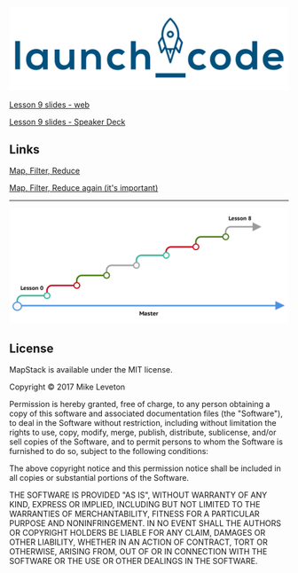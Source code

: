 <img src="https://raw.githubusercontent.com/Leveton/MapStack/master/images/launchCode.png" alt="TSNavigationStripView examples" />

[Lesson 9 slides - web](https://docs.google.com/presentation/d/1UvhhJ38oWsO3AYK0eZjTVUiROUjUHWClCLeMNSdVZjs/pub?start=false&loop=false&delayms=3000)

[Lesson 9 slides - Speaker Deck](https://speakerdeck.com/leveton/mapswift-lesson-9)


## Links 

[Map, Filter, Reduce](https://medium.com/@mimicatcodes/simple-higher-order-functions-in-swift-3-0-map-filter-reduce-and-flatmap-984fa00b2532)

[Map, Filter, Reduce again (it's important)](https://digitalleaves.com/blog/2017/02/sequence-hacking-in-swift-i-map-flatmap-sort-filter-reduce/)

<hr />

<img src="https://raw.githubusercontent.com/Leveton/MapStack/lesson0/images/BranchFlow.png" alt="TSNavigationStripView examples" />


## License

MapStack is available under the MIT license.

Copyright © 2017 Mike Leveton

Permission is hereby granted, free of charge, to any person obtaining a copy of this software and associated documentation files (the "Software"), to deal in the Software without restriction, including without limitation the rights to use, copy, modify, merge, publish, distribute, sublicense, and/or sell copies of the Software, and to permit persons to whom the Software is furnished to do so, subject to the following conditions:

The above copyright notice and this permission notice shall be included in all copies or substantial portions of the Software.

THE SOFTWARE IS PROVIDED "AS IS", WITHOUT WARRANTY OF ANY KIND, EXPRESS OR IMPLIED, INCLUDING BUT NOT LIMITED TO THE WARRANTIES OF MERCHANTABILITY, FITNESS FOR A PARTICULAR PURPOSE AND NONINFRINGEMENT. IN NO EVENT SHALL THE AUTHORS OR COPYRIGHT HOLDERS BE LIABLE FOR ANY CLAIM, DAMAGES OR OTHER LIABILITY, WHETHER IN AN ACTION OF CONTRACT, TORT OR OTHERWISE, ARISING FROM, OUT OF OR IN CONNECTION WITH THE SOFTWARE OR THE USE OR OTHER DEALINGS IN THE SOFTWARE.
